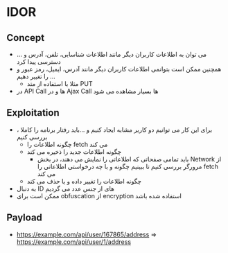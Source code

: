 # IDOR

## Concept
- می توان به اطلاعات کاربران دیگر مانند اطلاعات شناسایی، تلفن، آدرس و ... دسترسی پیدا کرد
- همچنین ممکن است بتوانمی اطلاعات کاربران دیگر مانند آدرس، ایمیل، رمز عبور و ... را تغییر دهیم
  - مثلا با استفاده از متد PUT
- در API Call ها و در Ajax Call ها بسیار مشاهده می شود
## Exploitation
- ، برای این کار می توانیم دو کاربر مشابه ایجاد کنیم و ...باید رفتار برنامه را کاملا بررسی کنیم 
  - چگونه اطلاعات را fetch می کند
  - چگونه اطلاعات جدید را ذخیره می کند
    - باید تمامی صفحاتی که اطلاعاتی را نمایش می دهند، در بخش Network از مرورگر بررسی کنیم تا ببینیم چگونه و با چه درخواستی اطلاعاتی را fetch می کند
  - چگونه اطلاعات را تغییر داده و یا حذف می کند
- به دنبال ID های از جنس عدد می گردیم  
- ممکن است برای obfuscation از encryption استفاده شده باشد

## Payload
- https://example.com/api/user/167865/address => https://example.com/api/user/1/address
